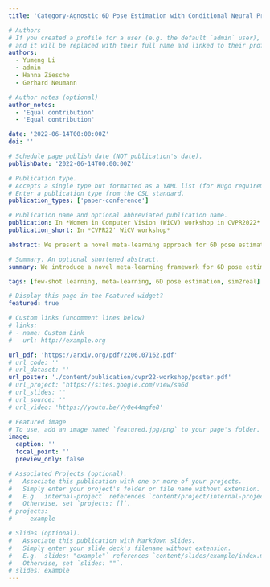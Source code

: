 ```yaml
---
title: 'Category-Agnostic 6D Pose Estimation with Conditional Neural Processes'

# Authors
# If you created a profile for a user (e.g. the default `admin` user), write the username (folder name) here
# and it will be replaced with their full name and linked to their profile.
authors:
  - Yumeng Li
  - admin
  - Hanna Ziesche
  - Gerhard Neumann

# Author notes (optional)
author_notes:
  - 'Equal contribution'
  - 'Equal contribution'

date: '2022-06-14T00:00:00Z'
doi: ''

# Schedule page publish date (NOT publication's date).
publishDate: '2022-06-14T00:00:00Z'

# Publication type.
# Accepts a single type but formatted as a YAML list (for Hugo requirements).
# Enter a publication type from the CSL standard.
publication_types: ['paper-conference']

# Publication name and optional abbreviated publication name.
publication: In *Women in Computer Vision (WiCV) workshop in CVPR2022*
publication_short: In *CVPR22' WiCV workshop*

abstract: We present a novel meta-learning approach for 6D pose estimation on unknown objects. In contrast to "instance-level" and "category-level" pose estimation methods, our algorithm learns object representation in a category-agnostic way, which endows it with strong generalization capabilities across object categories. Specifically, we employ a neural process-based meta-learning approach to train an encoder to capture texture and geometry of an object in a latent representation, based on very few RGB-D images and ground-truth keypoints. The latent representation is then used by a simultaneously meta-trained decoder to predict the 6D pose of the object in new images. Furthermore, we propose a novel geometry-aware decoder for the keypoint prediction using a Graph Neural Network (GNN), which explicitly takes geometric constraints specific to each object into consideration. To evaluate our algorithm, extensive experiments are conducted on the LineMOD dataset, and on our new fully-annotated synthetic datasets generated from Multiple Categories in Multiple Scenes (MCMS). Experimental results demonstrate that our model performs well on unseen objects with very different shapes and appearances. Remarkably, our model also shows robust performance on occluded scenes though trained fully on data without occlusion. To our knowledge, this is the first work exploring **cross-category level** 6D pose estimation. 

# Summary. An optional shortened abstract.
summary: We introduce a novel meta-learning framework for 6D pose estimation with strong generalization ability on unseen objects within and across object categories, with a proposed GNN-based keypoint prediction module that leverages geometric information from canonical keypoint coordinates and captures local spatial constraints among keypoints via message passing.

tags: [few-shot learning, meta-learning, 6D pose estimation, sim2real]

# Display this page in the Featured widget?
featured: true

# Custom links (uncomment lines below)
# links:
# - name: Custom Link
#   url: http://example.org

url_pdf: 'https://arxiv.org/pdf/2206.07162.pdf'
# url_code: ''
# url_dataset: ''
url_poster: './content/publication/cvpr22-workshop/poster.pdf'
# url_project: 'https://sites.google.com/view/sa6d'
# url_slides: ''
# url_source: ''
# url_video: 'https://youtu.be/VyQe44mgfe8'

# Featured image
# To use, add an image named `featured.jpg/png` to your page's folder.
image:
  caption: ''
  focal_point: ''
  preview_only: false

# Associated Projects (optional).
#   Associate this publication with one or more of your projects.
#   Simply enter your project's folder or file name without extension.
#   E.g. `internal-project` references `content/project/internal-project/index.md`.
#   Otherwise, set `projects: []`.
# projects:
#   - example

# Slides (optional).
#   Associate this publication with Markdown slides.
#   Simply enter your slide deck's filename without extension.
#   E.g. `slides: "example"` references `content/slides/example/index.md`.
#   Otherwise, set `slides: ""`.
# slides: example
---
```


<!-- {{% callout note %}}
Click the _Cite_ button above to demo the feature to enable visitors to import publication metadata into their reference management software.
{{% /callout %}}

{{% callout note %}}
Create your slides in Markdown - click the _Slides_ button to check out the example.
{{% /callout %}}

Add the publication's **full text** or **supplementary notes** here. You can use rich formatting such as including [code, math, and images](https://wowchemy.com/docs/content/writing-markdown-latex/). -->
